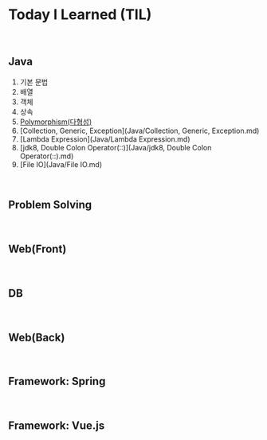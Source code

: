 # Today I Learned (TIL)
</br>

## Java

1. 기본 문법
2. 배열
3. 객체
4. 상속
5. [Polymorphism(다형성)](Java/Polymorphism.md)
6. [Collection, Generic, Exception](Java/Collection, Generic, Exception.md)
7. [Lambda Expression](Java/Lambda Expression.md)
8. [jdk8, Double Colon Operator(::)](Java/jdk8, Double Colon Operator(::).md)
9. [File IO](Java/File IO.md)
</br>

## Problem Solving

</br>

## Web(Front)

</br>

## DB

</br>

## Web(Back)

</br>

## Framework: Spring

</br>

## Framework: Vue.js

</br>
